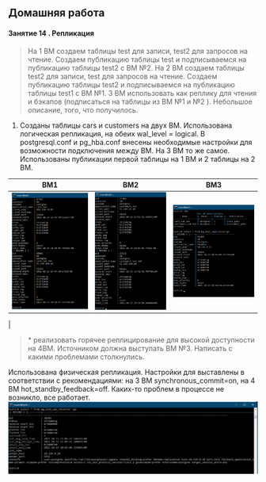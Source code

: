 ## Домашняя работа
#### Занятие 14 . Репликация
> На 1 ВМ создаем таблицы test для записи, test2 для запросов на чтение. Создаем публикацию таблицы test и подписываемся на публикацию таблицы test2 с ВМ №2. На 2 ВМ создаем таблицы test2 для записи, test для запросов на чтение. Создаем публикацию таблицы test2 и подписываемся на публикацию таблицы test1 с ВМ №1. 3 ВМ использовать как реплику для чтения и бэкапов (подписаться на таблицы из ВМ №1 и №2 ). Небольшое описание, того, что получилось. 
1. Созданы таблицы cars и customers на двух ВМ. Использована логическая репликация, на обеих wal_level = logical. В postgresql.conf и pg_hba.conf внесены необходимые настройки для возможности подключения между ВМ.  На 3 ВМ то же самое. Использованы публикации первой таблицы на 1 ВМ и 2 таблицы на 2 ВМ.

|ВМ1						|ВМ2	| ВМ3|
|---------------------------|-------------|--|
|![01](https://github.com/MaximM88/PGLessons202206/blob/main/14-1.png?raw=true)          |	![01](https://github.com/MaximM88/PGLessons202206/blob/main/14-2.png?raw=true)	        | ![01](https://github.com/MaximM88/PGLessons202206/blob/main/14-3.png?raw=true)
|


> \* реализовать горячее реплицирование для высокой доступности на 4ВМ. Источником должна выступать ВМ №3. Написать с какими проблемами столкнулись. 

Использована физическая репликация. Настройки  для выставлены в соответствии с рекомендациями: на 3 ВМ synchronous_commit=on, на 4 ВМ hot_standby_feedback=off. Каких-то проблем в процессе не возникло, все работает. 
![01](https://github.com/MaximM88/PGLessons202206/blob/main/14-4.png?raw=true)


